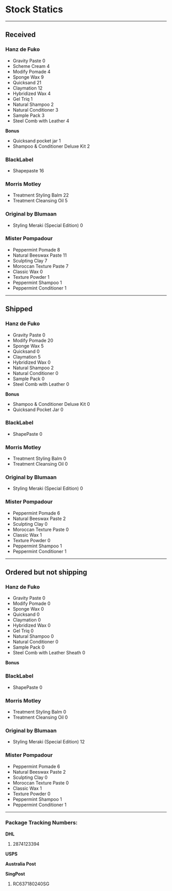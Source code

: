 Stock Statics
=============

-------------------------------------------------------------------------------

Received
--------

### Hanz de Fuko ###

  * Gravity Paste                            0
  * Scheme Cream                             4
  * Modify Pomade                            4
  * Sponge Wax                               9
  * Quicksand                                21
  * Claymation                               12
  * Hybridized Wax                           4
  * Gel Triq                                 1
  * Natural Shampoo                          2
  * Natural Conditioner                      3
  * Sample Pack                              3
  * Steel Comb with Leather                  4

**Bonus**

  * Quicksand pocket jar                     1
  * Shampoo & Conditioner Deluxe Kit         2

### BlackLabel ###

  * Shapepaste                               16

### Morris Motley ###

  * Treatment Styling Balm                   22
  * Treatment Cleansing Oil                  5

### Original by Blumaan ###

 * Styling Meraki (Special Edition)          0

### Mister Pompadour ###

 * Peppermint Pomade                         8
 * Natural Beeswax Paste                     11
 * Sculpting Clay                            7
 * Moroccan Texture Paste                    7
 * Classic Wax                               0
 * Texture Powder                            1
 * Peppermint Shampoo                        1
 * Peppermint Conditioner                    1

-------------------------------------------------------------------------------

Shipped
-------

### Hanz de Fuko ###

  * Gravity Paste                            0
  * Modify Pomade                            20
  * Sponge Wax                               5
  * Quicksand                                0
  * Claymation                               5
  * Hybridized Wax                           0
  * Natural Shampoo                          2
  * Natural Conditioner                      0
  * Sample Pack                              0
  * Steel Comb with Leather                  0

**Bonus**

  * Shampoo & Conditioner Deluxe Kit         0
  * Quicksand Pocket Jar                     0


### BlackLabel ###

  * ShapePaste                               0


### Morris Motley ###

  * Treatment Styling Balm                   0
  * Treatment Cleansing Oil                  0


### Original by Blumaan ###

  * Styling Meraki (Special Edition)         0

### Mister Pompadour ###

 * Peppermint Pomade                         6
 * Natural Beeswax Paste                     2
 * Sculpting Clay                            0
 * Moroccan Texture Paste                    0
 * Classic Wax                               1
 * Texture Powder                            0
 * Peppermint Shampoo                        1
 * Peppermint Conditioner                    1

-------------------------------------------------------------------------------

Ordered but not shipping
------------------------

### Hanz de Fuko ###

  * Gravity Paste                            0
  * Modify Pomade                            0
  * Sponge Wax                               0
  * Quicksand                                0
  * Claymation                               0
  * Hybridized Wax                           0
  * Gel Triq                                 0
  * Natural Shampoo                          0
  * Natural Conditioner                      0
  * Sample Pack                              0
  * Steel Comb with Leather Sheath           0

**Bonus**


### BlackLabel ###

  * ShapePaste                               0


### Morris Motley ###

  * Treatment Styling Balm                   0
  * Treatment Cleansing Oil                  0


### Original by Blumaan ###

  * Styling Meraki (Special Edition)         12

### Mister Pompadour ###

 * Peppermint Pomade                         6
 * Natural Beeswax Paste                     2
 * Sculpting Clay                            0
 * Moroccan Texture Paste                    0
 * Classic Wax                               1
 * Texture Powder                            0
 * Peppermint Shampoo                        1
 * Peppermint Conditioner                    1

-------------------------------------------------------------------------------

### Package Tracking Numbers:

**DHL**

1. 2874123394

**USPS**

**Australia Post**

**SingPost**

1. RC637180240SG

